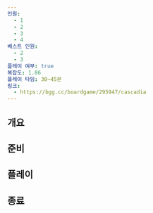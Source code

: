 ```yaml
---
인원:
  - 1
  - 2
  - 3
  - 4
베스트 인원:
  - 2
  - 3
플레이 여부: true
복잡도: 1.86
플레이 타임: 30~45분
링크:
  - https://bgg.cc/boardgame/295947/cascadia
---
```

## 개요
## 준비
## 플레이
## 종료